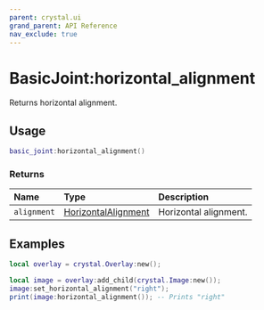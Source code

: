 ```yaml
---
parent: crystal.ui
grand_parent: API Reference
nav_exclude: true
---
```


# BasicJoint:horizontal_alignment

Returns horizontal alignment.

## Usage

```lua
basic_joint:horizontal_alignment()
```

### Returns

| Name        | Type                                                        | Description           |
| :---------- | :---------------------------------------------------------- | :-------------------- |
| `alignment` | [HorizontalAlignment](/crystal/api/ui/horizontal_alignment) | Horizontal alignment. |

## Examples

```lua
local overlay = crystal.Overlay:new();

local image = overlay:add_child(crystal.Image:new());
image:set_horizontal_alignment("right");
print(image:horizontal_alignment()); -- Prints "right"
```
